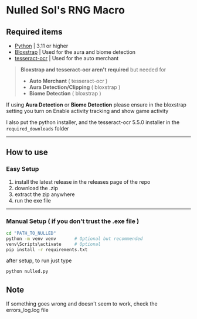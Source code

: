 # Nulled Sol's RNG Macro

## Required items
- [Python](https://www.python.org) | 3.11 or higher
- [Bloxstrap](https://github.com/bloxstraplabs/bloxstrap) | Used for the aura and biome detection
- [tesseract-ocr](https://github.com/tesseract-ocr/tesseract/releases/tag/5.5.0) | Used for the auto merchant

> **Bloxstrap and tesseract-ocr aren't required** but needed for
> - **Auto Merchant** ( tesseract-ocr )
> - **Aura Detection/Clipping** ( bloxstrap )
> - **Biome Detection** ( bloxstrap )

If using **Aura Detection** or **Biome Detection**
please ensure in the bloxstrap setting you turn on
Enable activity tracking and show game activity

I also put the python installer, and the tesseract-ocr 5.5.0 installer in the `required_downloads` folder

---

## How to use

### Easy Setup
1. install the latest release in the releases page of the repo
2. download the .zip
3. extract the zip anywhere
4. run the exe file

---

### Manual Setup ( if you don't trust the .exe file )
```bash
cd "PATH_TO_NULLED"
python -m venv venv       # Optional but recommended
venv\Scripts\activate     # Optional
pip install -r requirements.txt
```

after setup, to run just type
```bash
python nulled.py
```


## Note
If something goes wrong and doesn't seem to work, check the errors_log.log file

